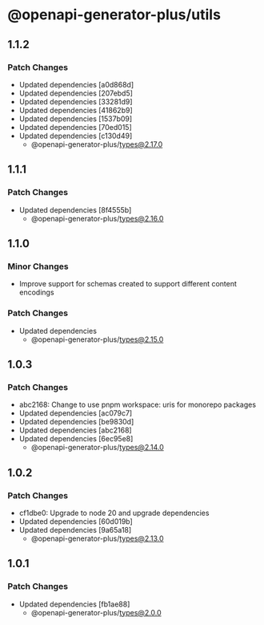 # @openapi-generator-plus/utils

## 1.1.2

### Patch Changes

- Updated dependencies [a0d868d]
- Updated dependencies [207ebd5]
- Updated dependencies [33281d9]
- Updated dependencies [41862b9]
- Updated dependencies [1537b09]
- Updated dependencies [70ed015]
- Updated dependencies [c130d49]
  - @openapi-generator-plus/types@2.17.0

## 1.1.1

### Patch Changes

- Updated dependencies [8f4555b]
  - @openapi-generator-plus/types@2.16.0

## 1.1.0

### Minor Changes

- Improve support for schemas created to support different content encodings

### Patch Changes

- Updated dependencies
  - @openapi-generator-plus/types@2.15.0

## 1.0.3

### Patch Changes

- abc2168: Change to use pnpm workspace: uris for monorepo packages
- Updated dependencies [ac079c7]
- Updated dependencies [be9830d]
- Updated dependencies [abc2168]
- Updated dependencies [6ec95e8]
  - @openapi-generator-plus/types@2.14.0

## 1.0.2

### Patch Changes

- cf1dbe0: Upgrade to node 20 and upgrade dependencies
- Updated dependencies [60d019b]
- Updated dependencies [9a65a18]
  - @openapi-generator-plus/types@2.13.0

## 1.0.1

### Patch Changes

- Updated dependencies [fb1ae88]
  - @openapi-generator-plus/types@2.0.0
